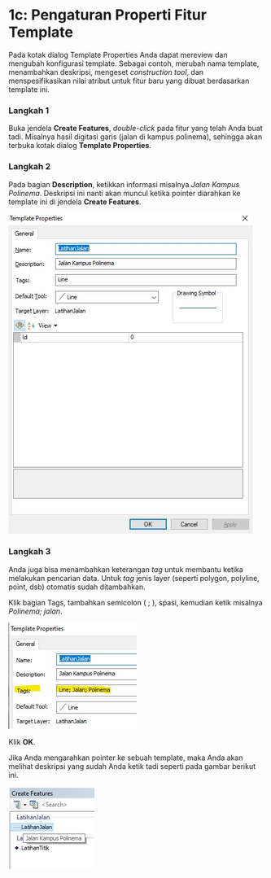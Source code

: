 # 1c: Pengaturan Properti Fitur Template

Pada kotak dialog Template Properties Anda dapat mereview dan mengubah konfigurasi template. Sebagai contoh, merubah nama template, menambahkan deskripsi, mengeset _construction tool_, dan menspesifikasikan nilai atribut untuk fitur baru yang dibuat berdasarkan template ini.

### Langkah 1

Buka jendela **Create Features**, _double-click_ pada fitur yang telah Anda buat tadi. Misalnya hasil digitasi garis \(jalan di kampus polinema\), sehingga akan terbuka kotak dialog **Template Properties**.

### Langkah 2

Pada bagian **Description**, ketikkan informasi misalnya _Jalan Kampus Polinema_. Deskripsi ini nanti akan muncul ketika pointer diarahkan ke template ini di jendela **Create Features**.

![](../../.gitbook/assets/template.jpg)

### Langkah 3

Anda juga bisa menambahkan keterangan _tag_ untuk membantu ketika melakukan pencarian data. Untuk _tag_ jenis layer \(seperti polygon, polyline, point, dsb\) otomatis sudah ditambahkan.

Klik bagian Tags, tambahkan semicolon \( ; \), spasi, kemudian ketik misalnya _Polinema; jalan_.

![](../../.gitbook/assets/tags.jpg)

Klik **OK**.

Jika Anda mengarahkan pointer ke sebuah template, maka Anda akan melihat deskripsi yang sudah Anda ketik tadi seperti pada gambar berikut ini.

![](../../.gitbook/assets/jalan.jpg)

